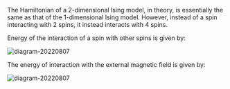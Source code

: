 The Hamiltonian of a 2-dimensional Ising model, in theory, is essentially the same as that of the 1-dimensional Ising model. However, instead of a spin interacting with 2 spins, it instead interacts with 4 spins.

Energy of the interaction of a spin with other spins is given by:


![diagram-20220807](https://user-images.githubusercontent.com/65448559/183263066-e5ac2462-b32c-4a2b-b6a2-ec83846145eb.png)


The energy of interaction with the external magnetic field is given by:


![diagram-20220807](https://user-images.githubusercontent.com/65448559/183263184-e0976389-6c25-4ae0-aeb0-87edd0ba4753.png)

